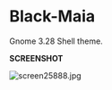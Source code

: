 # Black-Maia
Gnome 3.28 Shell theme.

<b>SCREENSHOT</b>

<img src="https://cdn.scrot.moe/images/2018/04/13/screen25888.jpg" alt="screen25888.jpg" border="0" />
